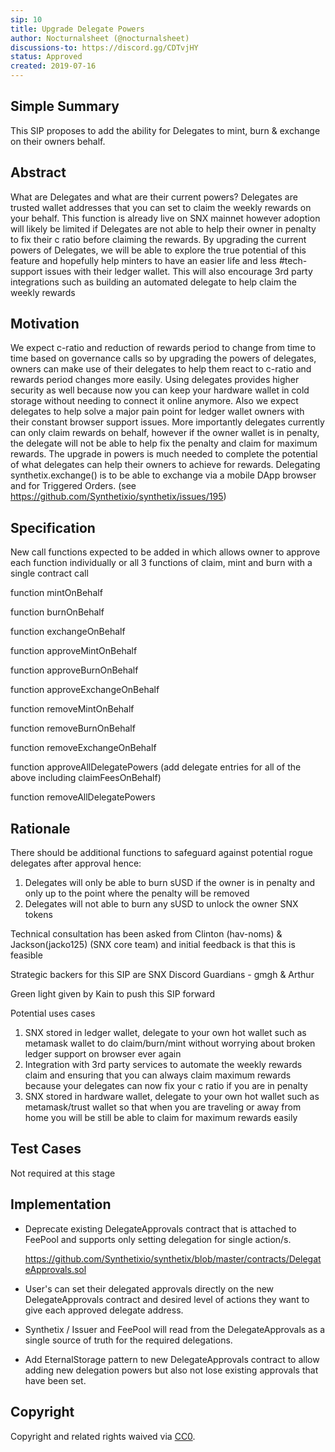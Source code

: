 ```yaml
---
sip: 10
title: Upgrade Delegate Powers
author: Nocturnalsheet (@nocturnalsheet)
discussions-to: https://discord.gg/CDTvjHY
status: Approved
created: 2019-07-16
---
```



## Simple Summary
<!--"If you can't explain it simply, you don't understand it well enough." Provide a simplified and layman-accessible explanation of the SIP.-->
This SIP proposes to add the ability for Delegates to mint, burn & exchange on their owners behalf. 

## Abstract
<!--A short (~200 word) description of the technical issue being addressed.-->
What are Delegates and what are their current powers? Delegates are trusted wallet addresses that you can set to claim the weekly rewards on your behalf. This function is already live on SNX mainnet however adoption will likely be limited if Delegates are not able to help their owner in penalty to fix their c ratio before claiming the rewards. By upgrading the current powers of Delegates, we will be able to explore the true potential of this feature and hopefully help minters to have an easier life and less #tech-support issues with their ledger wallet. This will also encourage 3rd party integrations such as building an automated delegate to help claim the weekly rewards

## Motivation
<!--The motivation is critical for SIPs that want to change Synthetix. It should clearly explain why the existing protocol specification is inadequate to address the problem that the SIP solves. SIP submissions without sufficient motivation may be rejected outright.-->
We expect c-ratio and reduction of rewards period to change from time to time based on governance calls so by upgrading the powers of delegates, owners can make use of their delegates to help them react to c-ratio and rewards period changes more easily. Using delegates provides higher security as well because now you can keep your hardware wallet in cold storage without needing to connect it online anymore. Also we expect delegates to help solve a major pain point for ledger wallet owners with their constant browser support issues. More importantly delegates currently can only claim rewards on behalf, however if the owner wallet is in penalty, the delegate will not be able to help fix the penalty and claim for maximum rewards. The upgrade in powers is much needed to complete the potential of what delegates can help their owners to achieve for rewards. 
Delegating synthetix.exchange() is to be able to exchange via a mobile DApp browser and for Triggered Orders. (see https://github.com/Synthetixio/synthetix/issues/195)

## Specification
<!--The technical specification should describe the syntax and semantics of any new feature.-->
New call functions expected to be added in which allows owner to approve each function individually or all 3 functions of claim, mint and burn with a single contract call

function mintOnBehalf

function burnOnBehalf

function exchangeOnBehalf

function approveMintOnBehalf

function approveBurnOnBehalf

function approveExchangeOnBehalf

function removeMintOnBehalf

function removeBurnOnBehalf

function removeExchangeOnBehalf

function approveAllDelegatePowers (add delegate entries for all of the above including claimFeesOnBehalf)

function removeAllDelegatePowers

## Rationale
<!--The rationale fleshes out the specification by describing what motivated the design and why particular design decisions were made. It should describe alternate designs that were considered and related work, e.g. how the feature is supported in other languages. The rationale may also provide evidence of consensus within the community, and should discuss important objections or concerns raised during discussion.-->

There should be additional functions to safeguard against potential rogue delegates after approval hence:
1) Delegates will only be able to burn sUSD if the owner is in penalty and only up to the point where the penalty will be removed
2) Delegates will not able to burn any sUSD to unlock the owner SNX tokens 

Technical consultation has been asked from Clinton (hav-noms) & Jackson(jacko125) (SNX core team) and initial feedback is that this is feasible 

Strategic backers for this SIP are SNX Discord Guardians - gmgh & Arthur 

Green light given by Kain to push this SIP forward

Potential uses cases 
1) SNX stored in ledger wallet, delegate to your own hot wallet such as metamask wallet to do claim/burn/mint without worrying about broken ledger support on browser ever again
2) Integration with 3rd party services to automate the weekly rewards claim and ensuring that you can always claim maximum rewards because your delegates can now fix your c ratio if you are in penalty
3) SNX stored in hardware wallet, delegate to your own hot wallet such as metamask/trust wallet so that when you are traveling or away from home you will be still be able to claim for maximum rewards easily
 
## Test Cases
<!--Test cases for an implementation are mandatory for SIPs but can be included with the implementation..-->
Not required at this stage

## Implementation
<!--The implementations must be completed before any SIP is given status "Implemented", but it need not be completed before the SIP is "Approved". While there is merit to the approach of reaching consensus on the specification and rationale before writing code, the principle of "rough consensus and running code" is still useful when it comes to resolving many discussions of API details.-->

- Deprecate existing DelegateApprovals contract that is attached to FeePool and supports only setting delegation for single action/s.

  https://github.com/Synthetixio/synthetix/blob/master/contracts/DelegateApprovals.sol
 
- User's can set their delegated approvals directly on the new DelegateApprovals contract and desired level of actions they want to give each approved delegate address.

- Synthetix / Issuer and FeePool will read from the DelegateApprovals as a single source of truth for the required delegations.

- Add EternalStorage pattern to new DelegateApprovals contract to allow adding new delegation powers but also not lose existing approvals that have been set.  

## Copyright
Copyright and related rights waived via [CC0](https://creativecommons.org/publicdomain/zero/1.0/).
